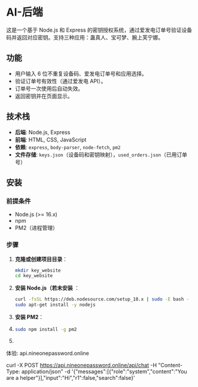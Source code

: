 # AI-后端

这是一个基于 Node.js 和 Express 的密钥授权系统，通过爱发电订单号验证设备码并返回对应密钥。支持三种应用：蛊真人、宝可梦、腕上芙宁娜。

## 功能
- 用户输入 6 位不重复设备码、爱发电订单号和应用选择。
- 验证订单号有效性（通过爱发电 API）。
- 订单号一次使用后自动失效。
- 返回密钥并在页面显示。

## 技术栈
- **后端**: Node.js, Express
- **前端**: HTML, CSS, JavaScript
- **依赖**: `express`, `body-parser`, `node-fetch`, `pm2`
- **文件存储**: `keys.json`（设备码和密钥映射），`used_orders.json`（已用订单号）

## 安装

### 前提条件
- Node.js (>= 16.x)
- npm
- PM2（进程管理）

### 步骤
1. **克隆或创建项目目录**：
   ```bash
   mkdir key_website
   cd key_website
2. **安装 Node.js（若未安装** ：
   ```bash
   curl -fsSL https://deb.nodesource.com/setup_18.x | sudo -E bash -
   sudo apt-get install -y nodejs
3. **安装 PM2**：
4. ```bash
   sudo npm install -g pm2
6. 
体验:
api.nineonepassword.online


curl -X POST  https://api.nineonepassword.online/api/chat -H "Content-Type: application/json" -d '{"messages":[{"role":"system","content":"You are a helper"}],"input":"Hi","r1":false,"search":false}'




  
